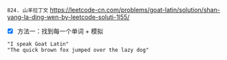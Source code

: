 
`824. 山羊拉丁文` https://leetcode-cn.com/problems/goat-latin/solution/shan-yang-la-ding-wen-by-leetcode-soluti-1l55/
- [x] 方法一：找到每一个单词 + 模拟

```
"I speak Goat Latin"
"The quick brown fox jumped over the lazy dog"
```

